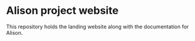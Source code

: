 # Alison project website

This repository holds the landing website along with the documentation for Alison.